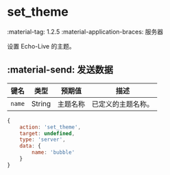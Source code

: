 # set_theme

<span class="feature-tag" title="最早可用版本" markdown>
    <span class="icon">:material-tag:</span>
    <span class="text">1.2.5</span>
</span>
<span class="feature-tag" title="终端类型" markdown>
    <span class="icon">:material-application-braces:</span>
    <span class="text">服务器</span>
</span>

设置 Echo-Live 的主题。

## :material-send: 发送数据
| 键名 | 类型 | 预期值 | 描述 |
| - | - | - | - |
| `name` | String | 主题名称 | 已定义的主题名称。 |

``` javascript title="示例"
{
    action: 'set_theme',
    target: undefined,
    type: 'server',
    data: {
        name: 'bubble'
    }
}
```